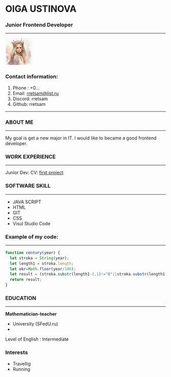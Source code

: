 
# OlGA USTINOVA

### Junior Frontend Developer
-----------------------------------------------------------------------------------

![image](https://github.com/Rretsam/rsschool-cv/blob/gh-pages/rretsam.jpg)

### Contact information:

1. Phone :   +0... 
2. Email:    rretsam@list.ru  
3. Discord:  rretsam 
4. Github:   rretsam

------------------------------------------------------------------------------------
### **ABOUT ME**
------------------------------------------------------------------------------------
My goal is  get a new major in IT. I would like to became a good frontend developer.

### **WORK EXPERIENCE**
-------------------------------   -----------------------------------------------------
Junior Dev: CV: [first project](https://github.com/Rretsam/rsschool-cv/edit/gh-pages/cv.md)

### **SOFTWARE SKILL**
---------------------------------------------------------------------------------------
* JAVA SCRIPT     
* HTML            
* GIT
* CSS
* Visul Studio Code   

### **Example of my code:** 
---------------------------------------------------------------------------------------
```javascript
function century(year) {
  let stroka = String(year);
  let length1 = stroka.length;
  let okr=Math.floor(year/100);
  let result = (stroka.substr(length1-2,1)!="0"||stroka.substr(length1-1,1)!="0")? okr+1: okr ;
  return result;
}
```
### **EDUCATION** 
--------------------------------------------------------------------------------------
**Mathematician-teacher**
* University (SFedU.ru) 
* 

Level of English : Intermediate

### **Interests**
* Travellig     
* Running   


